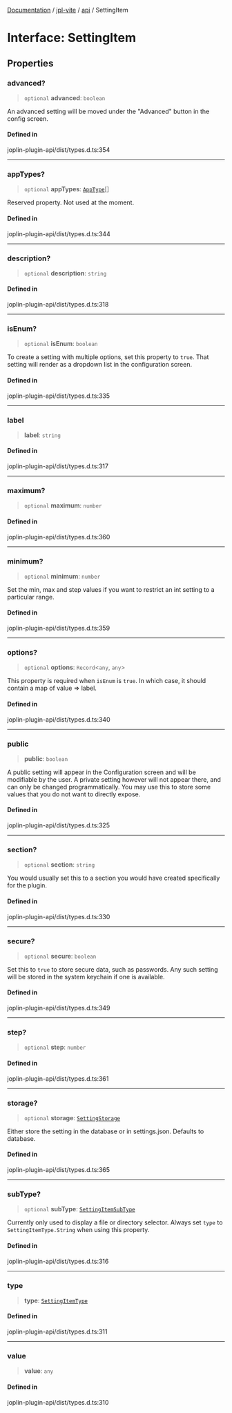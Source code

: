 [Documentation](../../../packages.md) / [jpl-vite](../../index.md) / [api](../index.md) / SettingItem

# Interface: SettingItem

## Properties

### advanced?

> `optional` **advanced**: `boolean`

An advanced setting will be moved under the "Advanced" button in the
config screen.

#### Defined in

joplin-plugin-api/dist/types.d.ts:354

---

### appTypes?

> `optional` **appTypes**: [`AppType`](../enumerations/AppType.md)[]

Reserved property. Not used at the moment.

#### Defined in

joplin-plugin-api/dist/types.d.ts:344

---

### description?

> `optional` **description**: `string`

#### Defined in

joplin-plugin-api/dist/types.d.ts:318

---

### isEnum?

> `optional` **isEnum**: `boolean`

To create a setting with multiple options, set this property to `true`.
That setting will render as a dropdown list in the configuration screen.

#### Defined in

joplin-plugin-api/dist/types.d.ts:335

---

### label

> **label**: `string`

#### Defined in

joplin-plugin-api/dist/types.d.ts:317

---

### maximum?

> `optional` **maximum**: `number`

#### Defined in

joplin-plugin-api/dist/types.d.ts:360

---

### minimum?

> `optional` **minimum**: `number`

Set the min, max and step values if you want to restrict an int setting
to a particular range.

#### Defined in

joplin-plugin-api/dist/types.d.ts:359

---

### options?

> `optional` **options**: `Record`\<`any`, `any`\>

This property is required when `isEnum` is `true`. In which case, it
should contain a map of value => label.

#### Defined in

joplin-plugin-api/dist/types.d.ts:340

---

### public

> **public**: `boolean`

A public setting will appear in the Configuration screen and will be
modifiable by the user. A private setting however will not appear there,
and can only be changed programmatically. You may use this to store some
values that you do not want to directly expose.

#### Defined in

joplin-plugin-api/dist/types.d.ts:325

---

### section?

> `optional` **section**: `string`

You would usually set this to a section you would have created
specifically for the plugin.

#### Defined in

joplin-plugin-api/dist/types.d.ts:330

---

### secure?

> `optional` **secure**: `boolean`

Set this to `true` to store secure data, such as passwords. Any such
setting will be stored in the system keychain if one is available.

#### Defined in

joplin-plugin-api/dist/types.d.ts:349

---

### step?

> `optional` **step**: `number`

#### Defined in

joplin-plugin-api/dist/types.d.ts:361

---

### storage?

> `optional` **storage**: [`SettingStorage`](../enumerations/SettingStorage.md)

Either store the setting in the database or in settings.json. Defaults to database.

#### Defined in

joplin-plugin-api/dist/types.d.ts:365

---

### subType?

> `optional` **subType**: [`SettingItemSubType`](../enumerations/SettingItemSubType.md)

Currently only used to display a file or directory selector. Always set
`type` to `SettingItemType.String` when using this property.

#### Defined in

joplin-plugin-api/dist/types.d.ts:316

---

### type

> **type**: [`SettingItemType`](../enumerations/SettingItemType.md)

#### Defined in

joplin-plugin-api/dist/types.d.ts:311

---

### value

> **value**: `any`

#### Defined in

joplin-plugin-api/dist/types.d.ts:310

